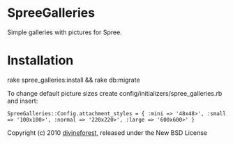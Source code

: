 SpreeGalleries
==============

Simple galleries with pictures for Spree.

Installation
==============
rake spree_galleries:install && rake db:migrate

To change default picture sizes create config/initializers/spree_galleries.rb and insert:

    SpreeGalleries::Config.attachment_styles = { :mini => '48x48>', :small => '100x100>', :normal => '220x220>', :large => '600x600>' }

Copyright (c) 2010 [divineforest](http://github.com/divineforest), released under the New BSD License
